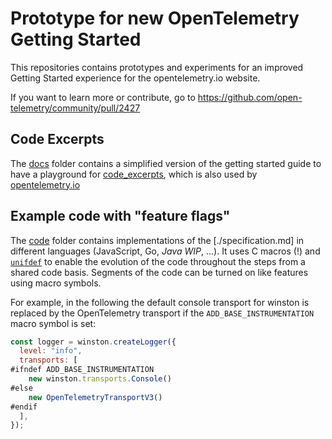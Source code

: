 # Prototype for new OpenTelemetry Getting Started

This repositories contains prototypes and experiments for an improved Getting Started experience for the opentelemetry.io website.

If you want to learn more or contribute, go to https://github.com/open-telemetry/community/pull/2427

## Code Excerpts

The [docs](./docs) folder contains a simplified version of the getting started guide to have a playground for [code_excerpts](./tools), which is also used by [opentelemetry.io](https://github.com/open-telemetry/opentelemetry.io)

## Example code with "feature flags"

The [code](./code) folder contains implementations of the [./specification.md] in different languages (JavaScript, Go, _Java WIP_, ...). It uses C macros (!) and [`unifdef`](https://dotat.at/prog/unifdef/) to enable the evolution of the code throughout the steps from a shared code basis. Segments of the code can be turned on like features using macro symbols.

For example, in the following the default console transport for winston is replaced by the OpenTelemetry transport if the `ADD_BASE_INSTRUMENTATION` macro symbol is set:

```js
const logger = winston.createLogger({
  level: "info",
  transports: [
#ifndef ADD_BASE_INSTRUMENTATION
    new winston.transports.Console()
#else
    new OpenTelemetryTransportV3()
#endif
  ],
});
```